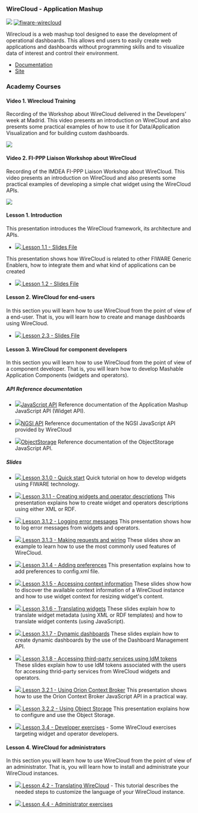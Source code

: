 <h3>WireCloud - Application Mashup</h3>

[![](https://nexus.lab.fiware.org/repository/raw/public/badges/chapters/visualization.svg)](https://www.fiware.org/developers/catalogue/)
[![fiware-wirecloud](https://nexus.lab.fiware.org/repository/raw/public/badges/stackoverflow/wirecloud.svg)](http://stackoverflow.com/questions/tagged/fiware-wirecloud)

Wirecloud is a web mashup tool designed to ease the development of operational
dashboards. This allows end users to easily create web applications and
dashboards without programming skills and to visualize data of interest and
control their environment.

-   [Documentation](https://wirecloud.rtfd.io/)
-   [Site](https://conwet.fi.upm.es/wirecloud)

<h3>Academy Courses</h3>


<h4> Video 1. Wirecloud Training</h4>

Recording of the Workshop about WireCloud delivered in the Developers' week at Madrid. This video presents an introduction on WireCloud and also presents some practical examples of how to use it for Data/Application Visualization and for building custom dashboards.

[![](http://img.youtube.com/vi/35npcYlnJpM/0.jpg)](https://www.youtube.com/watch?v=35npcYlnJpM "Wirecloud Training")


<h4> Video 2. FI-PPP Liaison Workshop about WireCloud</h4>

Recording of the IMDEA FI-PPP Liaison Workshop about WireCloud. This video presents an introduction on WireCloud and also presents some practical examples of developing a simple chat widget using the WireCloud APIs.


[![](http://img.youtube.com/vi/q9smyuI-Yug/0.jpg)](https://www.youtube.com/watch?v=q9smyuI-Yug "IMDEA FI-PPP Liaison")



<h4>Lesson 1. Introduction</h4>
This presentation introduces the WireCloud framework, its architecture and APIs.

* <a href="https://wirecloud.readthedocs.io/en/latest/slides/1.1_Introduction.html">![](https://fiware.github.io/academy/img/doc.svg) Lesson 1.1 - Slides File</a>

This presentation shows how WireCloud is related to other FIWARE Generic Enablers, how to integrate them and what kind of applications can be created

* <a href="https://wirecloud.readthedocs.io/en/latest/slides/1.2_Integration%20with%20other%20GEs.html">![](https://fiware.github.io/academy/img/doc.svg) Lesson 1.2 - Slides File</a>

<h4>Lesson 2. WireCloud for end-users</h4>

In this section you will learn how to use WireCloud from the point of view of a end-user. That is, you will learn how to create and manage dashboards using WireCloud.

* <a href="https://wirecloud.readthedocs.io/en/latest/slides/2.3_End-user%20exercises.html">![](https://fiware.github.io/academy/img/doc.svg) Lesson 2.3 - Slides File</a>


<h4> Lesson 3. WireCloud for component developers</h4>
In this section you will learn how to use WireCloud from the point of view of a component developer. That is, you will learn how to develop Mashable Application Components (widgets and operators).

<h5>API Reference documentation</h5>

* <a href="https://wirecloud.readthedocs.io/en/latest/widgetapi/widgetapi/">![](https://fiware.github.io/academy/img/doc.svg)JavaScript API</a>
Reference documentation of the Application Mashup JavaScript API (Widget API).

* <a href="http://conwetlab.github.io/ngsijs/stable/NGSI.html">![](https://fiware.github.io/academy/img/doc.svg)NGSI API</a>
Reference documentation of the NGSI JavaScript API provided by WireCloud

* <a href="https://wirecloud.readthedocs.io/en/latest/development/object_storage_api/">![](https://fiware.github.io/academy/img/doc.svg)ObjectStorage</a>
Reference documentation of the ObjectStorage JavaScript API.

<h5>Slides</h5>

* <a href="https://wirecloud.readthedocs.io/en/latest/slides/3.1.0_quick_start.html">![](https://fiware.github.io/academy/img/doc.svg) Lesson 3.1.0 - Quick start</a>
Quick tutorial on how to develop widgets using FIWARE technology.

* <a href="https://wirecloud.readthedocs.io/en/latest/slides/3.1.1_Creating%20widgets%20and%20operator%20descriptions.html">![](https://fiware.github.io/academy/img/doc.svg) Lesson 3.1.1 - Creating widgets and operator descriptions</a>
This presentation explains how to create widget and operators descriptions using either XML or RDF.

* <a href="https://wirecloud.readthedocs.io/en/latest/slides/3.1.2_Logging%20error%20messages.html">![](https://fiware.github.io/academy/img/doc.svg) Lesson 3.1.2 - Logging error messages</a>
This presentation shows how to log error messages from widgets and operators.

* <a href="https://wirecloud.readthedocs.io/en/latest/slides/3.1.3_Making%20requests%20and%20wiring.html">![](https://fiware.github.io/academy/img/doc.svg) Lesson 3.1.3 - Making requests and wiring</a>
These slides show an example to learn how to use the most commonly used features of WireCloud.

* <a href="https://wirecloud.readthedocs.io/en/latest/slides/3.1.4_Adding%20preferences.html">![](https://fiware.github.io/academy/img/doc.svg) Lesson 3.1.4 - Adding preferences</a>
This presentation explains how to add preferences to config.xml file.

* <a href="https://wirecloud.readthedocs.io/en/latest/slides/3.1.5_Accessing%20context%20information.html">![](https://fiware.github.io/academy/img/doc.svg) Lesson 3.1.5 - Accessing context information</a>
These slides show how to discover the available context information of a WireCloud instance and how to use widget context for resizing widget's content.

* <a href="https://wirecloud.readthedocs.io/en/latest/slides/3.1.6_Translating%20widgets.html">![](https://fiware.github.io/academy/img/doc.svg) Lesson 3.1.6 - Translating widgets</a>
These slides explain how to translate widget metadata (using XML or RDF templates) and how to translate widget contents (using JavaScript).

* <a href="https://wirecloud.readthedocs.io/en/latest/slides/3.1.7_Dynamic_dashboards.html">![](https://fiware.github.io/academy/img/doc.svg) Lesson 3.1.7 -  Dynamic dashboards</a>
These slides explain how to create dynamic dashboards by the use of the Dashboard Management API.

* <a href="https://wirecloud.readthedocs.io/en/latest/slides/3.1.8_Accessing_third-party_servicies_using_IdM_tokens.html">![](https://fiware.github.io/academy/img/doc.svg) Lesson 3.1.8 - Accessing third-party services using IdM tokens</a>
These slides explain how to use IdM tokens associated with the users for accessing thrid-party services from WireCloud widgets and operators.

* <a href="https://wirecloud.readthedocs.io/en/latest/slides/3.2.1_Using%20Orion%20Context%20Broker.html">![](https://fiware.github.io/academy/img/doc.svg) Lesson 3.2.1 - Using Orion Context Broker</a>
This presentation shows how to use the Orion Context Broker JavaScript API in a practical way.

* <a href="https://wirecloud.readthedocs.io/en/latest/slides/3.2.2_Using%20Object%20Storage.html">![](https://fiware.github.io/academy/img/doc.svg) Lesson 3.2.2 - Using Object Storage</a>
This presentation explains how to configure and use the Object Storage.

* <a href="https://wirecloud.readthedocs.io/en/latest/slides/3.4_Developer%20exercises.html">![](https://fiware.github.io/academy/img/doc.svg) Lesson 3.4 - Developer exercises</a> - Some WireCloud exercises targeting widget and operator developers.


<h4>Lesson 4. WireCloud for administrators</h4>
In this section you will learn how to use WireCloud from the point of view of an administrator. That is, you will learn how to install and administrate your WireCloud instances.

* <a href="https://wirecloud.readthedocs.io/en/latest/slides/4.2_Internationalisation.html">![](https://fiware.github.io/academy/img/doc.svg) Lesson 4.2 - Translating WireCloud</a> - This tutorial describes the needed steps to customize the language of your WireCloud instance.

* <a href="https://wirecloud.readthedocs.io/en/latest/slides/4.4_Administrator%20exercises.html">![](https://fiware.github.io/academy/img/doc.svg) Lesson 4.4 - Administrator exercises</a>








